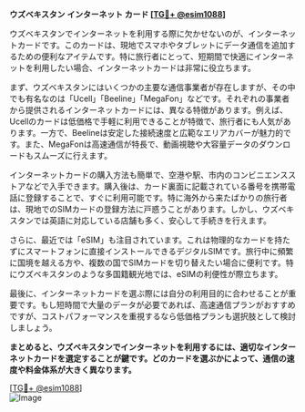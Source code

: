 **ウズベキスタン インターネット カード [[TG💪+ @esim1088](https://t.me/s/esim1088)]**

ウズベキスタンでインターネットを利用する際に欠かせないのが、インターネットカードです。このカードは、現地でスマホやタブレットにデータ通信を追加するための便利なアイテムです。特に旅行者にとって、短期間で快適にインターネットを利用したい場合、インターネットカードは非常に役立ちます。

まず、ウズベキスタンにはいくつかの主要な通信事業者が存在しますが、その中でも有名なのは「Ucell」「Beeline」「MegaFon」などです。それぞれの事業者から提供されるインターネットカードには、異なる特徴があります。例えば、Ucellのカードは低価格で手軽に利用できることが特徴で、旅行者にも人気があります。一方で、Beelineは安定した接続速度と広範なエリアカバーが魅力的です。また、MegaFonは高速通信が特長で、動画視聴や大容量データのダウンロードもスムーズに行えます。

インターネットカードの購入方法も簡単で、空港や駅、市内のコンビニエンスストアなどで入手できます。購入後は、カード裏面に記載されている番号を携帯電話に登録することで、すぐに利用可能です。特に海外から来たばかりの旅行者は、現地でのSIMカードの登録方法に戸惑うことがあります。しかし、ウズベキスタンでは英語に対応している店舗も多く、安心して手続きを行えます。

さらに、最近では「eSIM」も注目されています。これは物理的なカードを持たずにスマートフォンに直接インストールできるデジタルSIMです。旅行中に頻繁に国境を越える方や、複数の国でSIMカードを切り替えたい場合に便利です。特にウズベキスタンのような多国籍観光地では、eSIMの利便性が際立ちます。

最後に、インターネットカードを選ぶ際には自分の利用目的に合わせることが重要です。もし短時間で大量のデータが必要であれば、高速通信プランがおすすめですが、コストパフォーマンスを重視するなら低価格プランも選択肢として検討しましょう。

**まとめると、ウズベキスタンでインターネットを利用するには、適切なインターネットカードを選定することが鍵です。どのカードを選ぶかによって、通信の速度や料金体系が大きく異なります。**

[[TG💪+ @esim1088](https://t.me/s/esim1088)]  
![Image](https://i.postimg.cc/Y0z9fWf4/image.png)